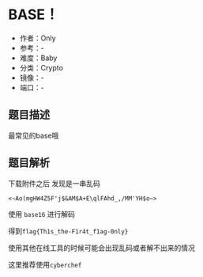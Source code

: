 # BASE！

- 作者：Only
- 参考：-
- 难度：Baby
- 分类：Crypto
- 镜像：-
- 端口：-

## 题目描述

最常见的base哦

## 题目解析

下载附件之后 发现是一串乱码

`<~Ao(mgHW4Z5F'j$&AM$A+E\qlFAhd_,/MM'YH$o~>`

使用 `base16` 进行解码

得到`flag{Th1s_the-F1r4t_f1ag-0nly}`

使用其他在线工具的时候可能会出现乱码或者解不出来的情况

这里推荐使用`cyberchef`
